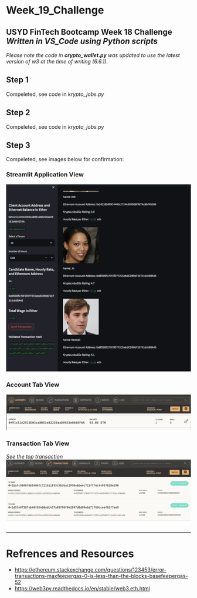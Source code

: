 # Week_19_Challenge
USYD FinTech Bootcamp Week 18 Challenge
*Written in VS_Code using Python scripts*
---

*Please note the code in **crypto_wallet.py** was updated to use the latest version of w3 at the time of writing (6.6.1).*

## Step 1
Compeleted, see code in *krypto_jobs.py*

## Step 2 
Compeleted, see code in *krypto_jobs.py*

## Step 3
Compeleted, see images below for confirmation:

### Streamlit Application View
![Completed Transaction Application View](/Images/Completed_Transaction_Application_View.png "Completed Transaction Application View")

### Account Tab View
![Ganache Account Tab View](/Images/Ganache_Account_Tab_View.png "Ganache Account Tab View")

### Transaction Tab View
*See the top transaction*
![Ganache Transaction Tab View](/Images/Ganache_Transaction_Tab_View.png "Ganache Transaction Tab View")


---
# Refrences and Resources
* https://ethereum.stackexchange.com/questions/123453/error-transactions-maxfeepergas-0-is-less-than-the-blocks-basefeepergas-52
* https://web3py.readthedocs.io/en/stable/web3.eth.html
